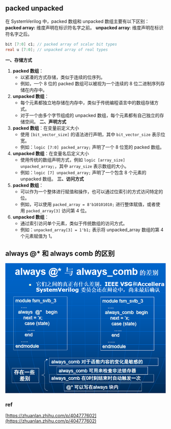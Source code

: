 ## packed unpacked
在 SystemVerilog 中，packed 数组和 unpacked 数组主要有以下区别：
**packed array:** 维度声明在标识符名字之前。
**unpacked array**: 维度声明在标识符名字之后。

```verilog
bit [7:0] c1; // packed array of scalar bit types
real u [7:0]; // unpacked array of real types
```


**一、存储方式**
1.  **packed 数组**：
    -   以紧凑的方式存储，类似于连续的位序列。
    -   例如，一个 8 位的 packed 数组可以被视为一个连续的 8 位二进制序列存储在内存中。
2.  **unpacked 数组**：
    -   每个元素都独立地存储在内存中，类似于传统编程语言中的数组存储方式。
    -   对于一个由多个字节组成的 unpacked 数组，每个元素都有自己独立的存储空间。
**二、声明方式**
1.  **packed 数组**：在变量前定义大小
    -   使用 `[bit_vector_size]` 的语法进行声明，其中 `bit_vector_size` 表示位宽。
    -   例如：`logic [7:0] packed_array;` 声明了一个 8 位宽的 packed 数组。
2.  **unpacked 数组**：在变量名后定义大小
    -   使用传统的数组声明方式，例如 `logic [array_size] unpacked_array;`，其中 `array_size` 表示数组的大小。
    -   例如：`logic [7] unpacked_array;` 声明了一个包含 8 个元素的 unpacked 数组。
**三、访问方式**
1.  **packed 数组**：
    -   可以作为一个整体进行赋值和操作，也可以通过位索引的方式访问特定的位。
    -   例如，可以使用 `packed_array = 8'b10101010;` 进行整体赋值，或者使用 `packed_array[3]` 访问第 4 位。
2.  **unpacked 数组**：
    -   通过索引访问单个元素，类似于传统数组的访问方式。
    -   例如：`unpacked_array[3] = 1'b1;` 表示将 unpacked_array 数组的第 4 个元素赋值为 1。
## always @* 和 always comb 的区别
![](https://raw.githubusercontent.com/acdefg/cdn/main/obsidian/202409162231506.png)

### ref
[https://zhuanlan.zhihu.com/p/404777602](https://zhuanlan.zhihu.com/p/404777602)